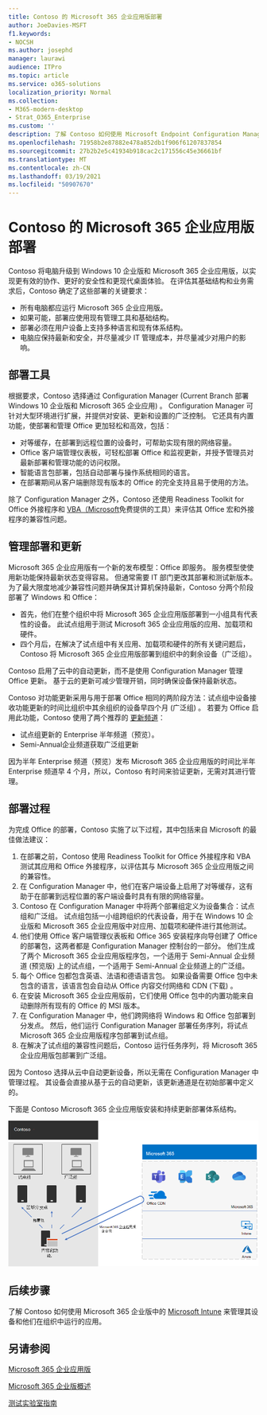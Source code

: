 ```yaml
---
title: Contoso 的 Microsoft 365 企业应用版部署
author: JoeDavies-MSFT
f1.keywords:
- NOCSH
ms.author: josephd
manager: laurawi
audience: ITPro
ms.topic: article
ms.service: o365-solutions
localization_priority: Normal
ms.collection:
- M365-modern-desktop
- Strat_O365_Enterprise
ms.custom: ''
description: 了解 Contoso 如何使用 Microsoft Endpoint Configuration Manager 来部署 Microsoft 365 企业应用版。
ms.openlocfilehash: 71958b2e87882e478a852db1f906f61207837854
ms.sourcegitcommit: 27b2b2e5c41934b918cac2c171556c45e36661bf
ms.translationtype: MT
ms.contentlocale: zh-CN
ms.lasthandoff: 03/19/2021
ms.locfileid: "50907670"
---
```

# <a name="microsoft-365-apps-for-enterprise-deployment-for-contoso"></a>Contoso 的 Microsoft 365 企业应用版部署

Contoso 将电脑升级到 Windows 10 企业版和 Microsoft 365 企业应用版，以实现更有效的协作、更好的安全性和更现代桌面体验。 在评估其基础结构和业务需求后，Contoso 确定了这些部署的关键要求：

- 所有电脑都应运行 Microsoft 365 企业应用版。
- 如果可能，部署应使用现有管理工具和基础结构。
- 部署必须在用户设备上支持多种语言和现有体系结构。
- 电脑应保持最新和安全，并尽量减少 IT 管理成本，并尽量减少对用户的影响。

## <a name="deployment-tools"></a>部署工具

根据要求，Contoso 选择通过 Configuration Manager (Current Branch 部署 Windows 10 企业版和 Microsoft 365 企业应用) 。 Configuration Manager 可针对大型环境进行扩展，并提供对安装、更新和设置的广泛控制。 它还具有内置功能，使部署和管理 Office 更加轻松和高效，包括：

- 对等缓存，在部署到远程位置的设备时，可帮助实现有限的网络容量。
- Office 客户端管理仪表板，可轻松部署 Office 和监视更新，并授予管理员对最新部署和管理功能的访问权限。
- 智能语言包部署，包括自动部署与操作系统相同的语言。
- 在部署期间从客户端删除现有版本的 Office 的完全支持且易于使用的方法。

除了 Configuration Manager 之外，Contoso 还使用 Readiness Toolkit for Office 外接程序和 [VBA（Microsoft](/deployoffice/readiness-toolkit-application-compatibility-microsoft-365-apps)免费提供的工具）来评估其 Office 宏和外接程序的兼容性问题。

## <a name="managing-deployment-and-updates"></a>管理部署和更新

Microsoft 365 企业应用版有一个新的发布模型：Office 即服务。 服务模型使使用新功能保持最新状态变得容易。 但通常需要 IT 部门更改其部署和测试新版本。 为了最大限度地减少兼容性问题并确保其计算机保持最新，Contoso 分两个阶段部署了 Windows 和 Office：

- 首先，他们在整个组织中将 Microsoft 365 企业应用版部署到一小组具有代表性的设备。 此试点组用于测试 Microsoft 365 企业应用版的应用、加载项和硬件。
- 四个月后，在解决了试点组中有关应用、加载项和硬件的所有关键问题后，Contoso 将 Microsoft 365 企业应用版部署到组织中的剩余设备（广泛组）。

Contoso 启用了云中的自动更新，而不是使用 Configuration Manager 管理 Office 更新。 基于云的更新可减少管理开销，同时确保设备保持最新状态。

Contoso 对功能更新采用与用于部署 Office 相同的两阶段方法：试点组中设备接收功能更新的时间比组织中其余组织的设备早四个月 (广泛组) 。 若要为 Office 启用此功能，Contoso 使用了两个推荐的 [更新频道](/DeployOffice/overview-update-channels)：

- 试点组更新的 Enterprise 半年频道（预览）。
- Semi-Annual企业频道获取广泛组更新

因为半年 Enterprise 频道（预览）发布 Microsoft 365 企业应用版的时间比半年 Enterprise 频道早 4 个月，所以，Contoso 有时间来验证更新，无需对其进行管理。

## <a name="deployment-process"></a>部署过程

为完成 Office 的部署，Contoso 实施了以下过程，其中包括来自 Microsoft 的最佳做法建议：

1. 在部署之前，Contoso 使用 Readiness Toolkit for Office 外接程序和 VBA 测试其应用和 Office 外接程序，以评估其与 Microsoft 365 企业应用版之间的兼容性。
1. 在 Configuration Manager 中，他们在客户端设备上启用了对等缓存，这有助于在部署到远程位置的客户端设备时具有有限的网络容量。 
1. Contoso 在 Configuration Manager 中将两个部署组定义为设备集合：试点组和广泛组。 试点组包括一小组跨组织的代表设备，用于在 Windows 10 企业版和 Microsoft 365 企业应用版中对应用、加载项和硬件进行其他测试。
1. 他们使用 Office 客户端管理仪表板和 Office 365 安装程序向导创建了 Office 的部署包，这两者都是 Configuration Manager 控制台的一部分。 他们生成了两个 Microsoft 365 企业应用版程序包，一个适用于 Semi-Annual 企业频道 (预览版) 上的试点组，一个适用于 Semi-Annual 企业频道上的广泛组。
2. 每个 Office 包都包含英语、法语和德语语言包。 如果设备需要 Office 包中未包含的语言，该语言包会自动从 Office 内容交付网络和 CDN (下载) 。
3. 在安装 Microsoft 365 企业应用版前，它们使用 Office 包中的内置功能来自动删除所有现有的 Office 的 MSI 版本。
4. 在 Configuration Manager 中，他们跨网络将 Windows 和 Office 包部署到分发点。 然后，他们运行 Configuration Manager 部署任务序列，将试点 Microsoft 365 企业应用版程序包部署到试点组。
5. 在解决了试点组的兼容性问题后，Contoso 运行任务序列，将 Microsoft 365 企业应用版包部署到广泛组。

因为 Contoso 选择从云中自动更新设备，所以无需在 Configuration Manager 中管理过程。 其设备会直接从基于云的自动更新，该更新通道是在初始部署中定义的。

下面是 Contoso Microsoft 365 企业应用版安装和持续更新部署体系结构。

![Microsoft 365 企业应用版 Contoso 部署基础结构](../media/contoso-o365pp/contoso-o365pp-fig1.png)
 
## <a name="next-step"></a>后续步骤

了解 Contoso 如何使用 Microsoft 365 企业版中的 [Microsoft Intune](contoso-mdm.md) 来管理其设备和他们在组织中运行的应用。

## <a name="see-also"></a>另请参阅

[Microsoft 365 企业应用版](/deployoffice/deployment-guide-microsoft-365-apps)

[Microsoft 365 企业版概述](microsoft-365-overview.md)

[测试实验室指南](m365-enterprise-test-lab-guides.md)
